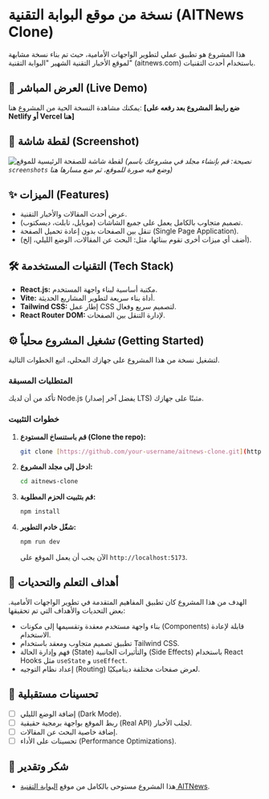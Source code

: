 # نسخة من موقع البوابة التقنية (AITNews Clone)

هذا المشروع هو تطبيق عملي لتطوير الواجهات الأمامية، حيث تم بناء نسخة مشابهة لموقع الأخبار التقنية الشهير "البوابة التقنية" (aitnews.com) باستخدام أحدث التقنيات.

## 🚀 العرض المباشر (Live Demo)

يمكنك مشاهدة النسخة الحية من المشروع هنا:
**[ضع رابط المشروع بعد رفعه على Netlify أو Vercel هنا]**

## 📸 لقطة شاشة (Screenshot)

![لقطة شاشة للصفحة الرئيسية للموقع](رابط-الصورة-هنا.png)
*(نصيحة: قم بإنشاء مجلد في مشروعك باسم `screenshots` وضع فيه صورة للموقع، ثم ضع مسارها هنا)*

## ✨ الميزات (Features)

-   عرض أحدث المقالات والأخبار التقنية.
-   تصميم متجاوب بالكامل يعمل على جميع الشاشات (موبايل، تابلت، ديسكتوب).
-   تنقل بين الصفحات بدون إعادة تحميل الصفحة (Single Page Application).
-   (أضف أي ميزات أخرى تقوم ببنائها، مثل: البحث عن المقالات، الوضع الليلي، إلخ).

## 🛠️ التقنيات المستخدمة (Tech Stack)

-   **React.js:** مكتبة أساسية لبناء واجهة المستخدم.
-   **Vite:** أداة بناء سريعة لتطوير المشاريع الحديثة.
-   **Tailwind CSS:** إطار عمل CSS لتصميم سريع وفعال.
-   **React Router DOM:** لإدارة التنقل بين الصفحات.

## ⚙️ تشغيل المشروع محلياً (Getting Started)

لتشغيل نسخة من هذا المشروع على جهازك المحلي، اتبع الخطوات التالية.

### المتطلبات المسبقة

تأكد من أن لديك Node.js (يفضل آخر إصدار LTS) مثبتًا على جهازك.

### خطوات التثبيت

1.  **قم باستنساخ المستودع (Clone the repo):**
    ```bash
    git clone [https://github.com/your-username/aitnews-clone.git](https://github.com/your-username/aitnews-clone.git)
    ```

2.  **ادخل إلى مجلد المشروع:**
    ```bash
    cd aitnews-clone
    ```

3.  **قم بتثبيت الحزم المطلوبة:**
    ```bash
    npm install
    ```

4.  **شغّل خادم التطوير:**
    ```bash
    npm run dev
    ```
    الآن يجب أن يعمل الموقع على `http://localhost:5173`.

## 🎯 أهداف التعلم والتحديات

الهدف من هذا المشروع كان تطبيق المفاهيم المتقدمة في تطوير الواجهات الأمامية. بعض التحديات والأهداف التي تم تحقيقها:

-   بناء واجهة مستخدم معقدة وتقسيمها إلى مكونات (Components) قابلة لإعادة الاستخدام.
-   تطبيق تصميم متجاوب ومعقد باستخدام Tailwind CSS.
-   فهم وإدارة الحالة (State) والتأثيرات الجانبية (Side Effects) باستخدام React Hooks مثل `useState` و `useEffect`.
-   إعداد نظام التوجيه (Routing) لعرض صفحات مختلفة ديناميكيًا.

## 🔮 تحسينات مستقبلية

-   [ ] إضافة الوضع الليلي (Dark Mode).
-   [ ] ربط الموقع بواجهة برمجية حقيقية (Real API) لجلب الأخبار.
-   [ ] إضافة خاصية البحث عن المقالات.
-   [ ] تحسينات على الأداء (Performance Optimizations).

## 🙏 شكر وتقدير

-   هذا المشروع مستوحى بالكامل من موقع [البوابة التقنية AITNews](https://aitnews.com).